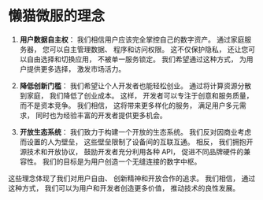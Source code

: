# 懒猫微服的理念
1. **用户数据自主权**： 我们相信用户应该完全掌控自己的数字资产。 通过家庭服务器， 您可以自主管理数据、 程序和访问权限。 这不仅保护隐私， 还让您可以自由选择和切换应用， 不被单一服务锁定。 我们希望通过这种方式， 为用户提供更多选择， 激发市场活力。

2. **降低创新门槛**： 我们希望让个人开发者也能轻松创业。 通过将计算资源分散到家庭， 我们降低了创业成本。 这样， 开发者可以专注于创意和服务质量， 而不是资本竞争。 我们相信， 这将带来更多样化的服务， 满足用户多元需求， 同时也为经验丰富的开发者提供更多机会。

3. **开放生态系统**： 我们致力于构建一个开放的生态系统。 我们反对因商业考虑而设置的人为壁垒， 这些壁垒限制了设备间的互联互通。 相反， 我们拥抱开源技术和开放协议， 鼓励开发者充分利用各种 API， 促进不同品牌硬件的兼容性。 我们的目标是为用户创造一个无缝连接的数字中枢。

这些理念体现了我们对用户自由、 创新精神和开放合作的追求。 我们相信， 通过这种方式， 我们可以为用户和开发者创造更多价值， 推动技术的良性发展。
